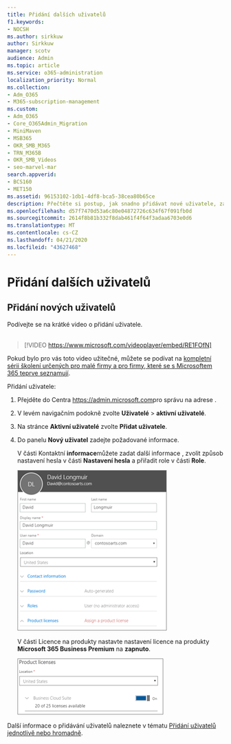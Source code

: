 ```yaml
---
title: Přidání dalších uživatelů
f1.keywords:
- NOCSH
ms.author: sirkkuw
author: Sirkkuw
manager: scotv
audience: Admin
ms.topic: article
ms.service: o365-administration
localization_priority: Normal
ms.collection:
- Adm_O365
- M365-subscription-management
ms.custom:
- Adm_O365
- Core_O365Admin_Migration
- MiniMaven
- MSB365
- OKR_SMB_M365
- TRN_M365B
- OKR_SMB_Videos
- seo-marvel-mar
search.appverid:
- BCS160
- MET150
ms.assetid: 96153102-1db1-4df8-bca5-38cea80b65ce
description: Přečtěte si postup, jak snadno přidávat nové uživatele, zabezpečit jejich zařízení a přiřazovat role v Microsoft 365 Business Premium.
ms.openlocfilehash: d57f7470d53a6c80e04872726c634f67f091fb0d
ms.sourcegitcommit: 2614f8b81b332f8dab461f4f64f3adaa6703e0d6
ms.translationtype: MT
ms.contentlocale: cs-CZ
ms.lasthandoff: 04/21/2020
ms.locfileid: "43627468"
---
```

# <a name="add-more-users"></a>Přidání dalších uživatelů

## <a name="add-new-users"></a>Přidání nových uživatelů

Podívejte se na krátké video o přidání uživatele. <br><br>

> [!VIDEO https://www.microsoft.com/videoplayer/embed/RE1FOfN] 

Pokud bylo pro vás toto video užitečné, můžete se podívat na [kompletní sérii školení určených pro malé firmy a pro firmy, které se s Microsoftem 365 teprve seznamují](https://support.office.com/article/6ab4bbcd-79cf-4000-a0bd-d42ce4d12816).

Přidání uživatele:

1. Přejděte do Centra <a href="https://go.microsoft.com/fwlink/p/?linkid=837890" target="_blank">https://admin.microsoft.com</a>pro správu na adrese . 
2. V levém navigačním podokně zvolte **Uživatelé** \> **aktivní uživatelé**.
3. Na stránce **Aktivní uživatelé** zvolte **Přidat uživatele**.
4. Do panelu **Nový uživatel** zadejte požadované informace. 
  
    V části Kontaktní **informace**můžete zadat další informace , zvolit způsob nastavení hesla v části **Nastavení hesla** a přiřadit role v části **Role**.
      
    ![Enter user information in the New user card](../media/f04d39ca-48be-4868-8330-8552a4754c8b.png)
      
    V části Licence na produkty nastavte nastavení licence na produkty **Microsoft 365 Business Premium** na **zapnuto**.
      
    ![Set the license setting to On position](../media/7404f7f7-93bc-44a3-9ffb-4208b5b17402.png)
  
Další informace o přidávání uživatelů naleznete v tématu [Přidání uživatelů jednotlivě nebo hromadně](https://docs.microsoft.com/office365/admin/add-users/add-users).
  
